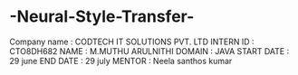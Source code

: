 # -Neural-Style-Transfer-
Company name : CODTECH IT SOLUTIONS PVT. LTD
INTERN ID           : CTO8DH682
NAME                  : M.MUTHU ARULNITHI 
DOMAIN             : JAVA 
START DATE      :  29 june
END DATE           :  29 july 
MENTOR              :  Neela santhos kumar
